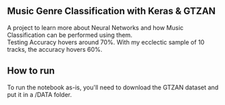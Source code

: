 ## Music Genre Classification with Keras & GTZAN

A project to learn more about Neural Networks and how Music Classification can be performed using them.  
Testing Accuracy hovers around 70%. With my ecclectic sample of 10 tracks, the accuracy hovers 60%.

## How to run
To run the notebook as-is, you'll need to download the GTZAN dataset and put it in a /DATA folder.


